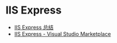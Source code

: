 # IIS Express

- [IIS Express 总结](https://www.cnblogs.com/xcsn/p/8232664.html)
- [IIS Express - Visual Studio Marketplace](https://marketplace.visualstudio.com/items?itemName=warren-buckley.iis-express)
